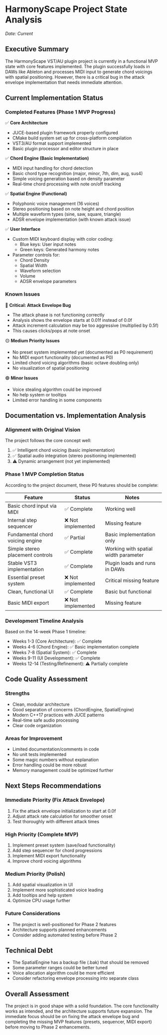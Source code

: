 # HarmonyScape Project State Analysis
*Date: Current*

## Executive Summary

The HarmonyScape VST/AU plugin project is currently in a functional MVP state with core features implemented. The plugin successfully loads in DAWs like Ableton and processes MIDI input to generate chord voicings with spatial positioning. However, there is a critical bug in the attack envelope implementation that needs immediate attention.

## Current Implementation Status

### Completed Features (Phase 1 MVP Progress)

✅ **Core Architecture**
- JUCE-based plugin framework properly configured
- CMake build system set up for cross-platform compilation
- VST3/AU format support implemented
- Basic plugin processor and editor structure in place

✅ **Chord Engine (Basic Implementation)**
- MIDI input handling for chord detection
- Basic chord type recognition (major, minor, 7th, dim, aug, sus4)
- Simple voicing generation based on density parameter
- Real-time chord processing with note on/off tracking

✅ **Spatial Engine (Functional)**
- Polyphonic voice management (16 voices)
- Stereo positioning based on note height and chord position
- Multiple waveform types (sine, saw, square, triangle)
- ADSR envelope implementation (with known attack issue)

✅ **User Interface**
- Custom MIDI keyboard display with color coding:
  - Blue keys: User input notes
  - Green keys: Generated harmony notes
- Parameter controls for:
  - Chord Density
  - Spatial Width
  - Waveform selection
  - Volume
  - ADSR envelope parameters

### Known Issues

🔴 **Critical: Attack Envelope Bug**
- The attack phase is not functioning correctly
- Analysis shows the envelope starts at 0.01f instead of 0.0f
- Attack increment calculation may be too aggressive (multiplied by 0.5f)
- This causes clicks/pops at note onset

🟡 **Medium Priority Issues**
- No preset system implemented yet (documented as P0 requirement)
- No MIDI export functionality (documented as P0)
- Limited chord voicing algorithms (basic octave doubling only)
- No visualization of spatial positioning

🟢 **Minor Issues**
- Voice stealing algorithm could be improved
- No help system or tooltips
- Limited error handling in some components

## Documentation vs. Implementation Analysis

### Alignment with Original Vision
The project follows the core concept well:
1. ✅ Intelligent chord voicing (basic implementation)
2. ✅ Spatial audio integration (stereo positioning implemented)
3. ⚠️ Dynamic arrangement (not yet implemented)

### Phase 1 MVP Completion Status
According to the project document, these P0 features should be complete:

| Feature | Status | Notes |
|---------|--------|-------|
| Basic chord input via MIDI | ✅ Complete | Working well |
| Internal step sequencer | ❌ Not implemented | Missing feature |
| Fundamental chord voicing engine | ✅ Partial | Basic implementation only |
| Simple stereo placement controls | ✅ Complete | Working with spatial width parameter |
| Stable VST3 implementation | ✅ Complete | Plugin loads and runs in DAWs |
| Essential preset system | ❌ Not implemented | Critical missing feature |
| Clean, functional UI | ✅ Complete | Basic but functional |
| Basic MIDI export | ❌ Not implemented | Missing feature |

### Development Timeline Analysis
Based on the 14-week Phase 1 timeline:
- Weeks 1-3 (Core Architecture): ✅ Complete
- Weeks 4-6 (Chord Engine): ✅ Basic implementation complete
- Weeks 7-8 (Spatial System): ✅ Complete
- Weeks 9-11 (UI Development): ✅ Complete
- Weeks 12-14 (Testing/Refinement): ⚠️ Partially complete

## Code Quality Assessment

### Strengths
- Clean, modular architecture
- Good separation of concerns (ChordEngine, SpatialEngine)
- Modern C++17 practices with JUCE patterns
- Real-time safe audio processing
- Clear code organization

### Areas for Improvement
- Limited documentation/comments in code
- No unit tests implemented
- Some magic numbers without explanation
- Error handling could be more robust
- Memory management could be optimized further

## Next Steps Recommendations

### Immediate Priority (Fix Attack Envelope)
1. Fix the attack envelope initialization to start at 0.0f
2. Adjust attack rate calculation for smoother onset
3. Test thoroughly with different attack times

### High Priority (Complete MVP)
1. Implement preset system (save/load functionality)
2. Add step sequencer for chord progressions
3. Implement MIDI export functionality
4. Improve chord voicing algorithms

### Medium Priority (Polish)
1. Add spatial visualization in UI
2. Implement more sophisticated voice leading
3. Add tooltips and help system
4. Optimize CPU usage further

### Future Considerations
- The project is well-positioned for Phase 2 features
- Architecture supports planned enhancements
- Consider adding automated testing before Phase 2

## Technical Debt
- The SpatialEngine has a backup file (.bak) that should be removed
- Some parameter ranges could be better tuned
- Voice allocation algorithm could be more efficient
- Consider refactoring envelope processing into separate class

## Overall Assessment
The project is in good shape with a solid foundation. The core functionality works as intended, and the architecture supports future expansion. The immediate focus should be on fixing the attack envelope bug and completing the missing MVP features (presets, sequencer, MIDI export) before moving to Phase 2 enhancements. 